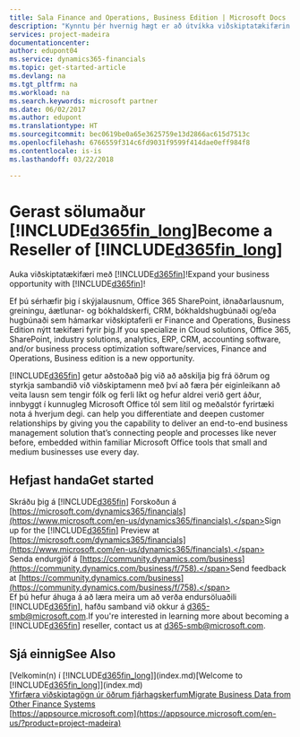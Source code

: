 ```yaml
---
title: Sala Finance and Operations, Business Edition | Microsoft Docs
description: "Kynntu þér hvernig hægt er að útvíkka viðskiptatækifærin og verða samstarfsaðili Microsoft og endursöluaðili fyrir Finance and Operations, Business Edition."
services: project-madeira
documentationcenter: 
author: edupont04
ms.service: dynamics365-financials
ms.topic: get-started-article
ms.devlang: na
ms.tgt_pltfrm: na
ms.workload: na
ms.search.keywords: microsoft partner
ms.date: 06/02/2017
ms.author: edupont
ms.translationtype: HT
ms.sourcegitcommit: bec0619be0a65e3625759e13d2866ac615d7513c
ms.openlocfilehash: 6766559f314c6fd9031f9599f414dae0eff984f8
ms.contentlocale: is-is
ms.lasthandoff: 03/22/2018

---
```

# <a name="become-a-reseller-of-included365finlongincludesd365finlongmdmd"></a><span data-ttu-id="caa2f-103">Gerast sölumaður [!INCLUDE[d365fin_long](includes/d365fin_long_md.md)]</span><span class="sxs-lookup"><span data-stu-id="caa2f-103">Become a Reseller of [!INCLUDE[d365fin_long](includes/d365fin_long_md.md)]</span></span>
<span data-ttu-id="caa2f-104">Auka viðskiptatækifæri með [!INCLUDE[d365fin](includes/d365fin_md.md)]!</span><span class="sxs-lookup"><span data-stu-id="caa2f-104">Expand your business opportunity with [!INCLUDE[d365fin](includes/d365fin_md.md)]!</span></span>  

<span data-ttu-id="caa2f-105">Ef þú sérhæfir þig í skýjalausnum, Office 365 SharePoint, iðnaðarlausnum, greiningu, áætlunar- og bókhaldskerfi, CRM, bókhaldshugbúnaði og/eða hugbúnaði sem hámarkar viðskiptaferli er Finance and Operations, Business Edition nýtt tækifæri fyrir þig.</span><span class="sxs-lookup"><span data-stu-id="caa2f-105">If you specialize in Cloud solutions, Office 365, SharePoint, industry solutions, analytics, ERP, CRM, accounting software, and/or business process optimization software/services, Finance and Operations, Business edition is a new opportunity.</span></span>   

[!INCLUDE[d365fin](includes/d365fin_md.md)]<span data-ttu-id="caa2f-106"> getur aðstoðað þig við að aðskilja þig frá öðrum og styrkja sambandið við viðskiptamenn með því að færa þér eiginleikann að veita lausn sem tengir fólk og ferli líkt og hefur aldrei verið gert áður, innbyggt í kunnugleg Microsoft Office tól sem lítil og meðalstór fyrirtæki nota á hverjum degi.</span><span class="sxs-lookup"><span data-stu-id="caa2f-106"> can help you differentiate and deepen customer relationships by giving you the capability to deliver an end-to-end business management solution that’s connecting people and processes like never before, embedded within familiar Microsoft Office tools that small and medium businesses use every day.</span></span>  

## <a name="get-started"></a><span data-ttu-id="caa2f-107">Hefjast handa</span><span class="sxs-lookup"><span data-stu-id="caa2f-107">Get started</span></span>
<span data-ttu-id="caa2f-108">Skráðu þig á [!INCLUDE[d365fin](includes/d365fin_md.md)] Forskoðun á [https://microsoft.com/dynamics365/financials](https://www.microsoft.com/en-us/dynamics365/financials).</span><span class="sxs-lookup"><span data-stu-id="caa2f-108">Sign up for the [!INCLUDE[d365fin](includes/d365fin_md.md)] Preview at [https://microsoft.com/dynamics365/financials](https://www.microsoft.com/en-us/dynamics365/financials).</span></span>  
<span data-ttu-id="caa2f-109">Senda endurgjöf á [https://community.dynamics.com/business](https://community.dynamics.com/business/f/758).</span><span class="sxs-lookup"><span data-stu-id="caa2f-109">Send feedback at [https://community.dynamics.com/business](https://community.dynamics.com/business/f/758).</span></span>  
<span data-ttu-id="caa2f-110">Ef þú hefur áhuga á að læra meira um að verða endursöluaðili [!INCLUDE[d365fin](includes/d365fin_md.md)], hafðu samband við okkur á [d365-smb@microsoft.com](mailto:d365-smb@microsoft.com).</span><span class="sxs-lookup"><span data-stu-id="caa2f-110">If you're interested in learning more about becoming a [!INCLUDE[d365fin](includes/d365fin_md.md)] reseller, contact us at [d365-smb@microsoft.com](mailto:d365-smb@microsoft.com).</span></span>  

## <a name="see-also"></a><span data-ttu-id="caa2f-111">Sjá einnig</span><span class="sxs-lookup"><span data-stu-id="caa2f-111">See Also</span></span>
<span data-ttu-id="caa2f-112">[Velkomin(n) í [!INCLUDE[d365fin_long](includes/d365fin_long_md.md)]](index.md)</span><span class="sxs-lookup"><span data-stu-id="caa2f-112">[Welcome to [!INCLUDE[d365fin_long](includes/d365fin_long_md.md)]](index.md)</span></span>  
[<span data-ttu-id="caa2f-113">Yfirfæra viðskiptagögn úr öðrum fjárhagskerfum</span><span class="sxs-lookup"><span data-stu-id="caa2f-113">Migrate Business Data from Other Finance Systems</span></span>](upload-data.md)  
[https://appsource.microsoft.com](https://appsource.microsoft.com/en-us/?product=project-madeira)  

